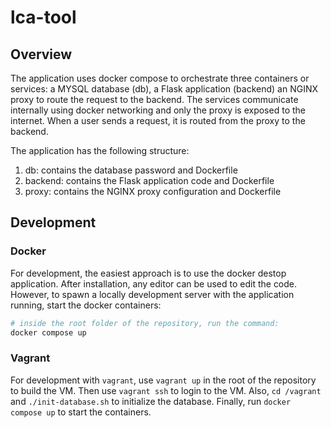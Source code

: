 # lca-tool

## Overview 
The application uses docker compose to orchestrate three containers or services:  a MYSQL database (db), a Flask application (backend) an NGINX proxy to route the request to the backend. The services communicate internally using docker networking and only the proxy is exposed to the internet. When a user sends a request, it is routed from the proxy to the backend.

The application has the following structure:
1. db: contains the database password and Dockerfile
2. backend: contains the Flask application code and Dockerfile
3. proxy: contains the NGINX proxy configuration and Dockerfile

## Development

### Docker
For development, the easiest approach is to use the docker destop application. After installation, any editor can be used to edit the code. However, to spawn a locally development server with the application running, start the docker containers:

```bash
# inside the root folder of the repository, run the command:
docker compose up
```

### Vagrant 
For development with `vagrant`, use `vagrant up` in the root of the repository to build the VM.
Then use `vagrant ssh` to login to the VM. Also, `cd /vagrant` and `./init-database.sh` to initialize the database. Finally, run `docker compose up` to start the containers. 
